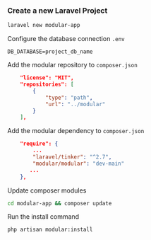 ### Create a new Laravel Project

```bash
laravel new modular-app
```

Configure the database connection `.env`

```
DB_DATABASE=project_db_name
```

Add the modular repository to `composer.json`

```json
    "license": "MIT",
    "repositories": [
        {
            "type": "path",
            "url": "../modular"
        }
    ],
```


Add the modular dependency to `composer.json`

```json
    "require": {
        ...
        "laravel/tinker": "^2.7",
        "modular/modular": "dev-main"
       ...
    },
```

Update composer modules

```bash
cd modular-app && composer update
```

Run the install command

```bash
php artisan modular:install
```